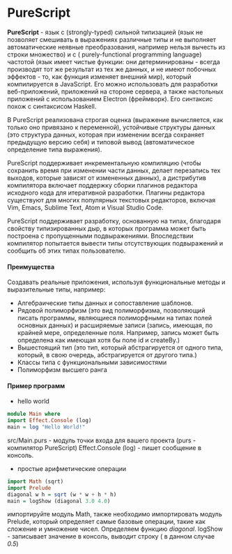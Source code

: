 # PureScript

__PureScript__ - язык с (strongly-typed) сильной типизацией  (язык не позволяет смешивать в выражениях различные типы и не выполняет автоматические неявные преобразования, например нельзя вычесть из строки множество) и с ( purely-functional programming language) частотой (язык имеет чистые функции: они детерминированы - всегда производят тот же результат из тех же данных, и не имеют побочных эффектов - то, как функция изменяет внешний мир), который компилируется в JavaScript. Его можно использовать для разработки веб-приложений, приложений на стороне сервера, а также настольных приложений с использованием Electron (фреймворк). Его синтаксис похож с синтаксисом Haskell.


В PureScript реализована строгая оценка (выражение вычисляется, как только оно привязано к переменной), устойчивые структуры данных (это структура данных, которая при изменении всегда сохраняет предыдущую версию себя) и типовой вывод (автоматическое определение типа выражения). 


PureScript поддерживает инкрементальную компиляцию (чтобы сохранить время при изменении части данных, делает перезапись тех выходов, которые зависят от измененных данных), а дистрибутив компилятора включает поддержку сборки плагинов редактора исходного кода для итеративной разработки. Плагины редактора существуют для многих популярных текстовых редакторов, включая Vim, Emacs, Sublime Text, Atom и Visual Studio Code.


PureScript поддерживает разработку, основанную на типах, благодаря свойству типизированных дыр, в которых программа может быть построена с пропущенными подвыражениями. Впоследствии компилятор попытается вывести типы отсутствующих подвыражений и сообщить об этих типах пользователю.


#### Преимущества
Создавать реальные приложения, используя функциональные методы и выразительные типы, например:
+ Алгебраические типы данных и сопоставление шаблонов.
+ Рядовой полиморфизм (это вид полиморфизма, позволяющий писать программы, являющиеся полиморфными на типах полей основных данных) и расширяемые записи (запись, имеющая, по крайней мере, определенные поля. Например, запись может быть определена как имеющая хотя бы поле id и createBy.)
+ Вышестоящий тип (это тип, который абстрагируется от одного типа, который, в свою очередь, абстрагируется от другого типа.)
+ Классы типа с функциональными зависимостями
+ Полиморфизм высшего ранга

#### Пример программ
+ hello world
``` PureScript
module Main where
import Effect.Console (log)
main = log "Hello World!"
```
src/Main.purs - модуль точки входа для вашего проекта (purs - компилятор PureScript)
Effect.Console (log) - пишет сообщение в консоль.

+ простые арифметические операции
 ``` PureScript
import Math (sqrt)
import Prelude
diagonal w h = sqrt (w * w + h * h)
main = logShow (diagonal 3.0 4.0)
```
импортируйте модуль Math, также необходимо импортировать модуль Prelude, который определяет самые базовые операции, такие как сложение и умножение чисел. Определяем функцию *diagonal*. logShow - записывает значение в консоль, выводит строку ( в данном случае *0.5*)


